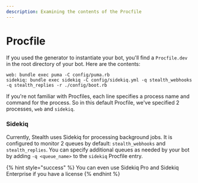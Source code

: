```yaml
---
description: Examining the contents of the Procfile
---
```


# Procfile

If you used the generator to instantiate your bot, you'll find a `Procfile.dev` in the root directory of your bot. Here are the contents:

```
web: bundle exec puma -C config/puma.rb
sidekiq: bundle exec sidekiq -C config/sidekiq.yml -q stealth_webhooks -q stealth_replies -r ./config/boot.rb
```

If you're not familiar with Procfiles, each line specifies a process name and command for the process. So in this default Procfile, we've specified 2 processes, `web` and `sidekiq`.

### Sidekiq

Currently, Stealth uses Sidekiq for processing background jobs. It is configured to monitor 2 queues by default: `stealth_webhooks` and `stealth_replies`. You can specify additional queues as needed by your bot by adding `-q <queue_name>` to the `sidekiq` Procfile entry.

{% hint style="success" %}
You can even use Sidekiq Pro and Sidekiq Enterprise if you have a license
{% endhint %}
